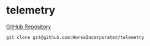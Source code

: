 # telemetry

[GitHub Repository](https://github.com/HorseIncorporated/telemetry)

`git clone git@github.com:HorseIncorporated/telemetry`
